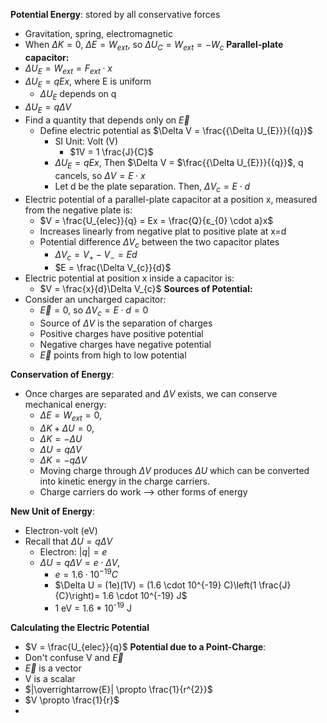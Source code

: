**Potential Energy**: stored by all conservative forces
- Gravitation, spring, electromagnetic
- When $\Delta K = 0$, $\Delta E = W_{ext}$, so $\Delta U_{C} = W_{ext} = -W_{c}$
**Parallel-plate capacitor:** 
- $\Delta U_{E} = W_{ext} = F_{ext} \cdot x$
- $\Delta U_{E} = qEx$, where E is uniform
	- $\Delta U_{E}$ depends on q
- $\Delta U_{E} = q\Delta V$ 
- Find a quantity that depends only on $\overrightarrow{E}$
	- Define electric potential as $\Delta V = \frac{{\Delta U_{E}}}{{q}}$
		- SI Unit: Volt (V)
			- $1V = 1 \frac{J}{C}$
		- $\Delta U_{E} = qEx$, Then $\Delta V = $\frac{{\Delta U_{E}}}{{q}}$, q cancels, so $\Delta V = E \cdot x$
		- Let d be the plate separation. Then, $\Delta V_{c} = E \cdot d$
- Electric potential of a parallel-plate capacitor at a position x, measured from the negative plate is:
	- $V = \frac{U_{elec}}{q} = Ex = \frac{Q}{ε_{0} \cdot a}x$ 
	- Increases linearly from negative plat to positive plate at x=d
	- Potential difference $\Delta V_{c}$ between the two capacitor plates
		- $\Delta V_{c} = V_{+} - V_{-} = Ed$ 
		- $E = \frac{\Delta V_{c}}{d}$
- Electric potential at position x inside a capacitor is:
	- $V = \frac{x}{d}\Delta V_{c}$
**Sources of Potential:**
- Consider an uncharged capacitor:
	- $\overrightarrow{E} = 0$, so $\Delta V_{c} = E \cdot d = 0$
	- Source of $\Delta V$ is the separation of charges
	- Positive charges have positive potential
	- Negative charges have negative potential
	- $\overrightarrow{E}$ points from high to low potential

**Conservation of Energy**:
- Once charges are separated and $\Delta V$ exists, we can conserve mechanical energy: 
	- $\Delta E = W_{ext} = 0$, 
	- $\Delta K + \Delta U = 0$,
	- $\Delta K = -\Delta U$
	- $\Delta U = q\Delta V$
	- $\Delta K = -q\Delta V$
	- Moving charge through $\Delta V$ produces $\Delta U$ which can be converted into kinetic energy in the charge carriers.
	- Charge carriers do work --> other forms of energy

**New Unit of Energy**:
- Electron-volt (eV)
- Recall that $\Delta U = q\Delta V$
	- Electron: $|q| = e$
	- $\Delta U = q\Delta V = e \cdot \Delta V$, 
		- $e = 1.6 \cdot 10^{-19} C$
		- $\Delta U = (1e)(1V) = (1.6 \cdot 10^{-19} C)\left(1 \frac{J}{C}\right)= 1.6 \cdot 10^{-19} J$
		- 1 eV = 1.6 * 10<sup>-19</sup> J

**Calculating the Electric Potential**
- $V = \frac{U_{elec}}{q}$
**Potential due to a Point-Charge**:
- Don't confuse V and $\overrightarrow{E}$
- $\overrightarrow{E}$ is a vector
- V is a scalar
- $|\overrightarrow{E}| \propto \frac{1}{r^{2}}$ 
- $V \propto \frac{1}{r}$
- 